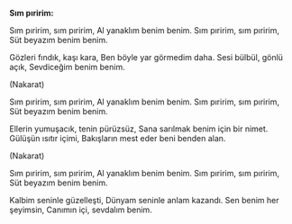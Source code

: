 **Sım pıririm:**

Sım pıririm, sım pıririm,
Al yanaklım benim benim.
Sım pıririm, sım pıririm,
Süt beyazım benim benim.

Gözleri fındık, kaşı kara,
Ben böyle yar görmedim daha.
Sesi bülbül, gönlü açık,
Sevdiceğim benim benim.

(Nakarat)

Sım pıririm, sım pıririm,
Al yanaklım benim benim.
Sım pıririm, sım pıririm,
Süt beyazım benim benim.

Ellerin yumuşacık, tenin pürüzsüz,
Sana sarılmak benim için bir nimet.
Gülüşün ısıtır içimi,
Bakışların mest eder beni benden alan.

(Nakarat)

Sım pıririm, sım pıririm,
Al yanaklım benim benim.
Sım pıririm, sım pıririm,
Süt beyazım benim benim.

Kalbim seninle güzelleşti,
Dünyam seninle anlam kazandı.
Sen benim her şeyimsin,
Canımın içi, sevdalım benim.

